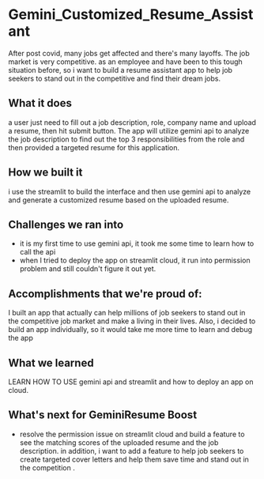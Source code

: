 # Gemini_Customized_Resume_Assistant


After post covid, many jobs get affected and there's many layoffs. The job market is very competitive. as an employee and have been to this tough situation before, so i want to build a resume assistant app to help job seekers to stand out in the competitive and find their dream jobs.  

## What it does

a user just need  to fill out a job description, role, company name and upload a resume, then hit submit button. The app will utilize gemini api to analyze the job description to find out the top 3 responsibilities from the role and then provided a targeted resume for this application. 

## How we built it

i use the streamlit to build the interface and then use gemini api to analyze and generate a customized resume based on the uploaded resume. 

## Challenges we ran into

- it is my first time to use gemini api, it took me some time to learn how to call the api 
- when I tried to deploy the app on streamlit cloud, it run into permission problem and still couldn't figure it out yet. 

## Accomplishments that we're proud of: 

I built an app that actually can help millions of job seekers to stand out in the competitive job market and make a living in their lives. Also, i decided to build an app individually, so it would take me more time to learn and debug the app 

## What we learned

LEARN HOW TO USE gemini api and streamlit and how to deploy an app on cloud. 

## What's next for GeminiResume Boost
- resolve the permission issue on streamlit cloud and build a feature to see the matching scores of the uploaded resume and the job description. in addition, i want to add a feature to help job seekers to create targeted cover letters and help them save time and stand out in the competition .
